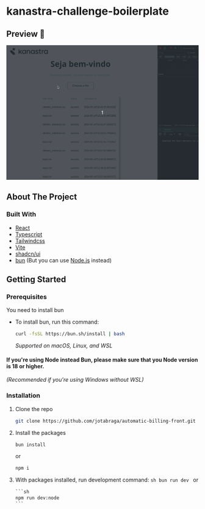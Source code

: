 # kanastra-challenge-boilerplate

## Preview 👀

![event preview](./src/assets/kanastra_front.gif)

## About The Project

### Built With

- [React](https://reactjs.org/)
- [Typescript](https://www.typescriptlang.org/)
- [Tailwindcss](https://tailwindcss.com/)
- [Vite](https://vitejs.dev)
- [shadcn/ui](https://ui.shadcn.com/)
- [bun](https://bun.sh/) (But you can use [Node.js](https://nodejs.org/en) instead)

<!-- GETTING STARTED -->

## Getting Started

### Prerequisites

You need to install bun

- To install bun, run this command:
  ```sh
  curl -fsSL https://bun.sh/install | bash
  ```
  _Supported on macOS, Linux, and WSL_

#### If you're using Node instead Bun, please make sure that you Node version is 18 or higher.

_(Recommended if you're using Windows without WSL)_

### Installation

1.  Clone the repo
    ```sh
    git clone https://github.com/jotabraga/automatic-billing-front.git
    ```
2.  Install the packages

    ```sh
    bun install
    ```

    or

    ```sh
    npm i
    ```

3.  With packages installed, run development command:
    `sh
bun run dev
`
    or

        ```sh
        npm run dev:node
        ```
